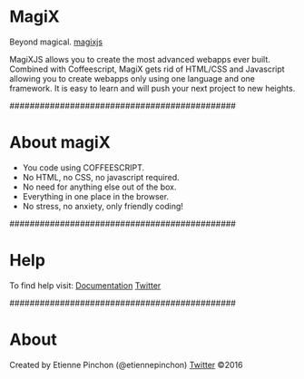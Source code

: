 # MagiX
Beyond magical.
[magixjs](https://magixjs.com)

MagiXJS allows you to create the most advanced webapps ever built.
Combined with Coffeescript, MagiX gets rid of HTML/CSS and Javascript allowing you to create webapps only using one language and one framework. It is easy to learn and will push your next project to new heights.

#############################################
# About magiX

* You code using COFFEESCRIPT.
* No HTML, no CSS, no javascript required.
* No need for anything else out of the box.
* Everything in one place in the browser.
* No stress, no anxiety, only friendly coding!

#############################################
# Help

To find help visit:
[Documentation](https://magixjs.com/learn)
[Twitter](https://twitter.com/etiennepinchon)

#############################################
# About
Created by Etienne Pinchon (@etiennepinchon)
[Twitter](https://twitter.com/etiennepinchon)
©2016
